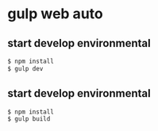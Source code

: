 # gulp web auto

## start develop environmental
```sh
$ npm install
$ gulp dev
```

## start develop environmental
```sh
$ npm install
$ gulp build
```